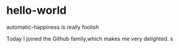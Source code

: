 # hello-world
automatic-happiness is really foolish

Today I joined the Github family,which makes me very delighted.
s
